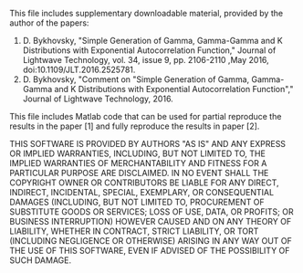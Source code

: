 This file includes supplementary downloadable material, provided by the author of the papers:

1. D. Bykhovsky, "Simple Generation of Gamma, Gamma-Gamma and K Distributions with Exponential Autocorrelation Function," Journal of Lightwave Technology, vol. 34, issue 9, pp. 2106-2110 ,May 2016, doi:10.1109/JLT.2016.2525781.
2. D. Bykhovsky, "Comment on "Simple Generation of Gamma, Gamma-Gamma and K Distributions with Exponential Autocorrelation Function"," Journal of Lightwave Technology, 2016.

This file includes Matlab code that can be used for partial reproduce the results in the paper [1] and fully reproduce the results in paper [2].

THIS SOFTWARE IS PROVIDED BY AUTHORS "AS IS" AND ANY EXPRESS OR IMPLIED WARRANTIES, INCLUDING, BUT NOT LIMITED TO, THE IMPLIED WARRANTIES OF MERCHANTABILITY AND FITNESS FOR A PARTICULAR PURPOSE ARE DISCLAIMED. IN NO EVENT SHALL THE COPYRIGHT OWNER OR CONTRIBUTORS BE LIABLE FOR ANY DIRECT, INDIRECT, INCIDENTAL, SPECIAL, EXEMPLARY, OR CONSEQUENTIAL DAMAGES (INCLUDING, BUT NOT LIMITED TO, PROCUREMENT OF SUBSTITUTE GOODS OR SERVICES; LOSS OF USE, DATA, OR PROFITS; OR BUSINESS INTERRUPTION) HOWEVER CAUSED AND ON ANY THEORY OF LIABILITY, WHETHER IN CONTRACT, STRICT LIABILITY, OR TORT (INCLUDING NEGLIGENCE OR OTHERWISE) ARISING IN ANY WAY OUT OF THE USE OF THIS SOFTWARE, EVEN IF ADVISED OF THE POSSIBILITY OF SUCH DAMAGE.
